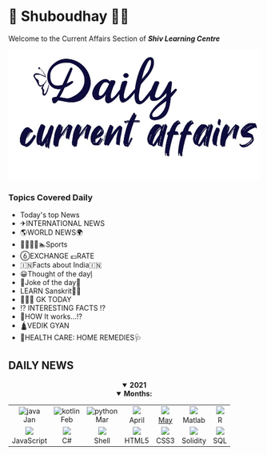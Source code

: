 # 🌄 Shuboudhay 🙏🏻

Welcome to the Current Affairs Section of **_Shiv Learning Centre_**

![Image](daily-caa.jpg)

### Topics Covered Daily

+  Today's top News
+  ✈INTERNATIONAL NEWS
+  🌎WORLD NEWS🌍
+  🚣🚴🏇🏁🏊Sports
+  EXCHANGE 💷RATE
+  🇮🇳Facts about India🇮🇳
+  😀Thought of the day
+  Joke of the day
+  LEARN Sanskrit🙏🏻
+  💁🏻‍♂️ GK TODAY
+  ⁉ INTERESTING FACTS ⁉
+  🤔HOW It works...⁉️
+  🛕VEDIK GYAN
+  🧬HEALTH CARE: HOME REMEDIES🩺


## DAILY NEWS

<details align="center" open="open">
  <summary align="center"><strong>2021</strong></summary>
<details align="center" open="open">
  <summary align="center"><strong>Months:</strong></summary>
   <table align="center">
       <tr align="center">
           <td  align = "center"><img src="https://i.ibb.co/Z243jtW/java.png" alt="java" border="0"><br>Jan</td>
           <td  align = "center"><img src="https://i.ibb.co/8BvfsCp/kotlin.png" alt="kotlin" border="0"><br>Feb</td>
           <td  align = "center"><img src="https://i.ibb.co/sqwPMvX/python.png" alt="python" border="0"><br>Mar</td>
           <td  align = "center"><img src="https://img.icons8.com/color/24/000000/c-programming.png"/><br>April</td>
           <td  align = "center"><a href="https://github.com/OddExtension5/daily-current-affairs/blob/main/MAY-2021.md"><img src="https://img.icons8.com/color/24/000000/c-plus-plus-logo.png"/><br>May</td>
           <td  align = "center"><img src="https://i.ibb.co/gTdhjV3/matlab.png"/><br>Matlab</td>
           <td  align = "center"><img src="http://www.pngall.com/wp-content/uploads/2017/05/Copyright-Symbol-R-Free-Download-PNG.png" height=30 /><br>R</td>
       </tr>
       <tr align="center">
           <td  align = "center"><img src="https://img.icons8.com/color/24/000000/javascript.png"/><br>JavaScript</td>
           <td  align = "center"><img src="https://www.brandeps.com/logo-download/C/C-Sharp-logo-vector-01.svg" height=30 /><br>C#</td>
           <td  align = "center"><img src="https://img.icons8.com/fluent/24/000000/console.png"/><br>Shell</td>
           <td  align = "center"><img src="https://img.icons8.com/color/24/000000/html-5.png"/><br>HTML5</td>
           <td  align = "center"><img src="https://img.icons8.com/color/24/000000/css3.png"/><br>CSS3</td>
           <td  align = "center"><img src="https://upload.wikimedia.org/wikipedia/commons/9/98/Solidity_logo.svg" height=30 /><br>Solidity</td>
           <td  align = "center"><img src="https://img.icons8.com/ios-filled/24/000000/mysql-logo.png"/><br>SQL</td>
       </tr>
   </table>
      </details>
</details>

